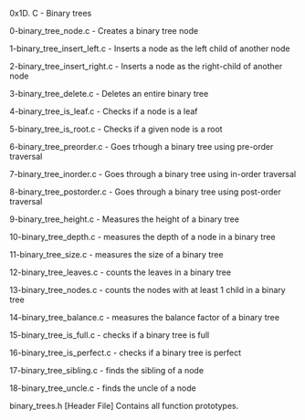 0x1D. C - Binary trees

0-binary_tree_node.c - Creates a binary tree node

1-binary_tree_insert_left.c - Inserts a node as the left child of another node

2-binary_tree_insert_right.c - Inserts a node as the right-child of another node

3-binary_tree_delete.c - Deletes an entire binary tree

4-binary_tree_is_leaf.c - Checks if a node is a leaf

5-binary_tree_is_root.c - Checks if a given node is a root

6-binary_tree_preorder.c - Goes trhough a binary tree using pre-order traversal

7-binary_tree_inorder.c - Goes through a binary tree using in-order traversal

8-binary_tree_postorder.c - Goes through a binary tree using post-order traversal

9-binary_tree_height.c - Measures the height of a binary tree

10-binary_tree_depth.c - measures the depth of a node in a binary tree

11-binary_tree_size.c - measures the size of a binary tree

12-binary_tree_leaves.c - counts the leaves in a binary tree

13-binary_tree_nodes.c - counts the nodes with at least 1 child in a binary tree

14-binary_tree_balance.c - measures the balance factor of a binary tree

15-binary_tree_is_full.c - checks if a binary tree is full

16-binary_tree_is_perfect.c - checks if a binary tree is perfect

17-binary_tree_sibling.c - finds the sibling of a node

18-binary_tree_uncle.c - finds the uncle of a node

binary_trees.h [Header File] Contains all function prototypes.

